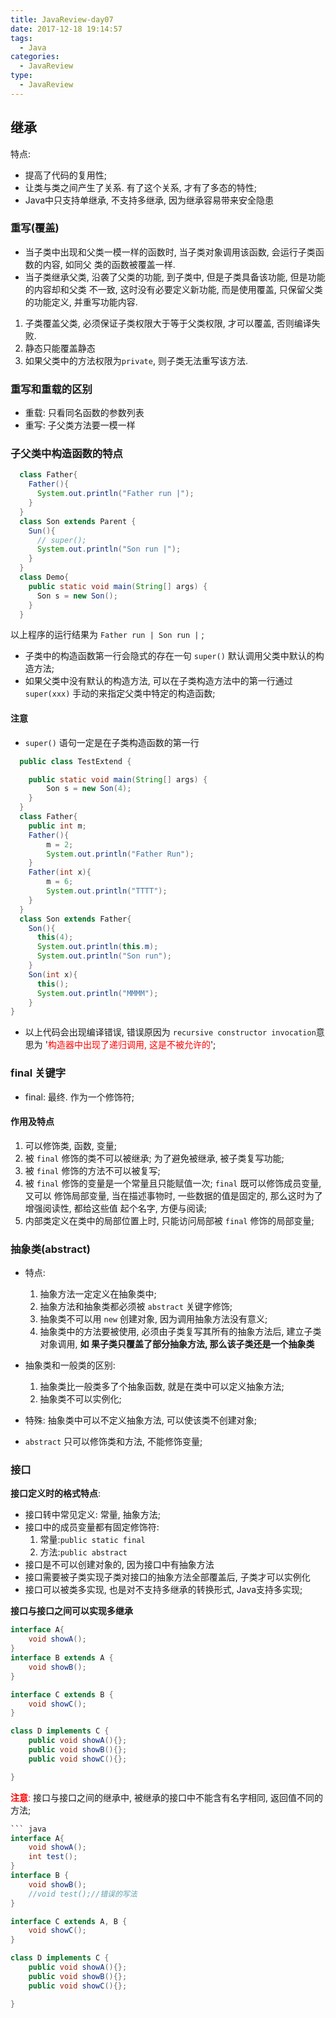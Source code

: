 ```yaml
---
title: JavaReview-day07
date: 2017-12-18 19:14:57
tags:
  - Java
categories:
  - JavaReview
type:
  - JavaReview
---
```


## 继承

特点:
 - 提高了代码的复用性;
 - 让类与类之间产生了关系. 有了这个关系, 才有了多态的特性;
 - Java中只支持单继承, 不支持多继承, 因为继承容易带来安全隐患


### 重写(覆盖)

- 当子类中出现和父类一模一样的函数时, 当子类对象调用该函数, 会运行子类函数的内容, 如同父
类的函数被覆盖一样.
- 当子类继承父类, 沿袭了父类的功能, 到子类中, 但是子类具备该功能, 但是功能的内容却和父类
不一致, 这时没有必要定义新功能, 而是使用覆盖, 只保留父类的功能定义, 并重写功能内容.

1. 子类覆盖父类, 必须保证子类权限大于等于父类权限, 才可以覆盖, 否则编译失败.
2. 静态只能覆盖静态
3. 如果父类中的方法权限为`private`, 则子类无法重写该方法.


### 重写和重载的区别

- 重载: 只看同名函数的参数列表
- 重写: 子父类方法要一模一样

### 子父类中构造函数的特点

``` java
  class Father{
    Father(){
      System.out.println("Father run |");
    }
  }
  class Son extends Parent {
    Sun(){
      // super();
      System.out.println("Son run |");
    }
  }
  class Demo{
    public static void main(String[] args) {
      Son s = new Son();
    }
  }

```
以上程序的运行结果为 `Father run | Son run |` ;

- 子类中的构造函数第一行会隐式的存在一句 `super()` 默认调用父类中默认的构造方法;
- 如果父类中没有默认的构造方法, 可以在子类构造方法中的第一行通过 `super(xxx)`
手动的来指定父类中特定的构造函数;

#### 注意

- `super()` 语句一定是在子类构造函数的第一行

``` java
  public class TestExtend {

    public static void main(String[] args) {
        Son s = new Son(4);
    }
  }
  class Father{
    public int m;
    Father(){
        m = 2;
        System.out.println("Father Run");
    }
    Father(int x){
        m = 6;
        System.out.println("TTTT");
    }
  }
  class Son extends Father{
    Son(){
      this(4);
      System.out.println(this.m);
      System.out.println("Son run");
    }
    Son(int x){
      this();
      System.out.println("MMMM");
    }
}

```

- 以上代码会出现编译错误, 错误原因为 `recursive constructor invocation`意思为
'<font color='red'>构造器中出现了递归调用, 这是不被允许的</font>';

### final 关键字

- final: 最终. 作为一个修饰符;

#### 作用及特点

1. 可以修饰类, 函数, 变量;
2. 被 `final` 修饰的类不可以被继承; 为了避免被继承, 被子类复写功能;
3. 被 `final` 修饰的方法不可以被复写;
4. 被 `final` 修饰的变量是一个常量且只能赋值一次; `final` 既可以修饰成员变量, 又可以
修饰局部变量, 当在描述事物时, 一些数据的值是固定的, 那么这时为了增强阅读性, 都给这些值
起个名字, 方便与阅读;
5. 内部类定义在类中的局部位置上时, 只能访问局部被 `final` 修饰的局部变量;


### 抽象类(abstract)

- 特点:
  1. 抽象方法一定定义在抽象类中;
  2. 抽象方法和抽象类都必须被 `abstract` 关键字修饰;
  3. 抽象类不可以用 `new` 创建对象, 因为调用抽象方法没有意义;
  4. 抽象类中的方法要被使用, 必须由子类复写其所有的抽象方法后, 建立子类对象调用, **如
  果子类只覆盖了部分抽象方法, 那么该子类还是一个抽象类**

- 抽象类和一般类的区别:
  1. 抽象类比一般类多了个抽象函数, 就是在类中可以定义抽象方法;
  2. 抽象类不可以实例化;

- 特殊: 抽象类中可以不定义抽象方法, 可以使该类不创建对象;
- `abstract` 只可以修饰类和方法, 不能修饰变量;

### 接口

 **接口定义时的格式特点**:
- 接口转中常见定义: 常量, 抽象方法;
- 接口中的成员变量都有固定修饰符:
	1. 常量:`public static final`
	2. 方法:`public abstract`  
- 接口是不可以创建对象的, 因为接口中有抽象方法
- 接口需要被子类实现子类对接口的抽象方法全部覆盖后, 子类才可以实例化
- 接口可以被类多实现, 也是对不支持多继承的转换形式, Java支持多实现;

**接口与接口之间可以实现多继承**
``` java
interface A{
	void showA();
}
interface B extends A {
	void showB();
}

interface C extends B {
	void showC();
}

class D implements C {
	public void showA(){};
	public void showB(){};
	public void showC(){};

}
```

<font color='red'>**注意**:</font>
接口与接口之间的继承中, 被继承的接口中不能含有名字相同, 返回值不同的方法;
``` java
``` java
interface A{
	void showA();
	int test();
}
interface B {
	void showB();
	//void test();//错误的写法
}

interface C extends A, B {
	void showC();
}

class D implements C {
	public void showA(){};
	public void showB(){};
	public void showC(){};

}
```
